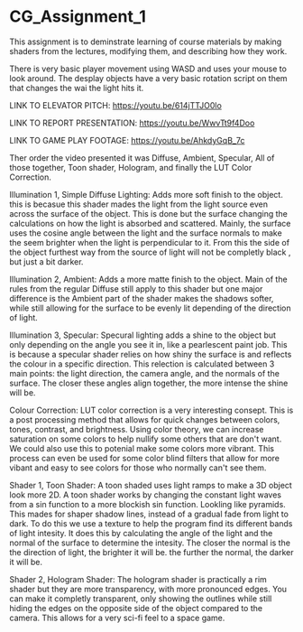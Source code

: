 # CG_Assignment_1
This assignment is to deminstrate learning of course materials by making shaders from the lectures, modifying them, and describing how they work.

There is very basic player movement using WASD and uses your mouse to look around.
The desplay objects have a very basic rotation script on them that changes the wai the light hits it.

LINK TO ELEVATOR PITCH: https://youtu.be/614jTTJO0lo

LINK TO REPORT PRESENTATION: https://youtu.be/WwvTt9f4Doo

LINK TO GAME PLAY FOOTAGE: https://youtu.be/AhkdyGqB_7c 

Ther order the video presented it was Diffuse, Ambient, Specular, All of those together, Toon shader, Hologram, and finally the LUT Color Correction.

Illumination 1, Simple Diffuse Lighting:
Adds more soft finish to the object. this is becasue this shader mades the light from the light source even across the surface of the object. This is done but the surface changing the calculations on how the light is absorbed and scattered. Mainly, the surface uses the cosine angle between the light and the surface normals to make the seem brighter when the light is perpendicular to it. From this the side of the object furthest way from the source of light will not be completly black , but just a bit darker. 

Illumination 2, Ambient:
Adds a more matte finish to the object. Main of the rules from the regular Diffuse still apply to this shader but one major difference is the Ambient part of the shader makes the shadows softer, while still allowing for the surface to be evenly lit depending of the direction of light.

Illumination 3, Specular:
Specural lighting adds a shine to the object but only depending on the angle you see it in, like a pearlescent paint job. This is because a specular shader relies on how shiny the surface is and reflects the colour in a specific direction.  This relection is calculated between 3 main points: the light direction, the camera angle, and the normals of the surface. The closer these angles align together, the more intense the shine will be. 

Colour Correction:
LUT color correction is a very interesting consept. This is a post processing method that allows for quick changes between colors, tones, contrast, and brightness. Using color theory, we can increase saturation on some colors to help nullify some others that are don't want. We could also use this to potenial make some colors more vibrant. This process can even be used for some color blind filters that allow for more vibant and easy to see colors for those who normally can't see them.

Shader 1, Toon Shader: 
A toon shaded uses light ramps to make a 3D object look more 2D. A toon shader works by changing the constant light waves from a sin function to a more blockish sin function. Lookling like pyramids. This mades for shaper shadow lines, instead of a gradual fade from light to dark. To do this we use a texture to help the program find its different bands of light intesity. It does this by calculating the angle of the light and the normal of the surface to determine the intesity. The closer the normal is the the direction of light, the brighter it will be. the further the normal, the darker it will be.

Shader 2, Hologram Shader:
The hologram shader is practically a rim shader but they are more transparency, with more pronounced edges. You can make it completly transparent, only showing the outlines while still hiding the edges on the opposite side of the object compared to the camera. This allows for a very sci-fi feel to a space game.
